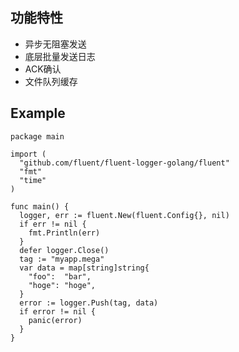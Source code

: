 功能特性
----------
 - 异步无阻塞发送
 - 底层批量发送日志
 - ACK确认
 - 文件队列缓存

Example
----------
```golang
package main

import (
  "github.com/fluent/fluent-logger-golang/fluent"
  "fmt"
  "time"
)

func main() {
  logger, err := fluent.New(fluent.Config{}, nil)
  if err != nil {
    fmt.Println(err)
  }
  defer logger.Close()
  tag := "myapp.mega"
  var data = map[string]string{
    "foo":  "bar",
    "hoge": "hoge",
  }
  error := logger.Push(tag, data)
  if error != nil {
    panic(error)
  }
}
```
